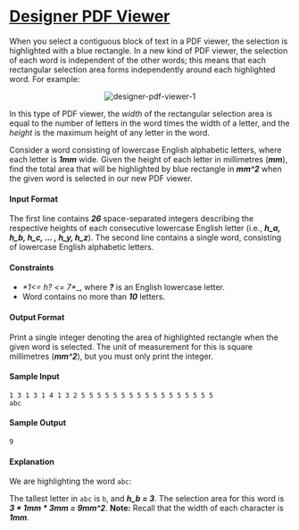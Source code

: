 # [Designer PDF Viewer](https://www.hackerrank.com/challenges/designer-pdf-viewer)

When you select a contiguous block of text in a PDF viewer, the selection is highlighted with a blue rectangle. In a new kind of PDF viewer, the selection of each word is independent of the other words; this means that each rectangular selection area forms independently around each highlighted word. For example:

<p align="center">
    <img src="https://github.com/joshuatvernon/coding-challenges/blob/master/Hackerrank/Algorithms/Implementation/20.%20Designer%20PDF%20Viewer/img/designer-pdf-viewer-1.png" alt="designer-pdf-viewer-1">
</p>

In this type of PDF viewer, the *width* of the rectangular selection area is equal to the number of letters in the word times the width of a letter, and the *height* is the maximum height of any letter in the word.

Consider a word consisting of lowercase English alphabetic letters, where each letter is __*1mm*__ wide. Given the height of each letter in millimetres (__*mm*__), find the total area that will be highlighted by blue rectangle in __*mm^2*__ when the given word is selected in our new PDF viewer.

#### Input Format
The first line contains __*26*__ space-separated integers describing the respective heights of each consecutive lowercase English letter (i.e., __*h_a, h_b, h_c, ... , h_y, h_z*__).
The second line contains a single word, consisting of lowercase English alphabetic letters.

#### Constraints
* __*1<= h_? <= 7*__, where __*?*__ is an English lowercase letter.
* Word contains no more than __*10*__ letters.

#### Output Format
Print a single integer denoting the area of highlighted rectangle when the given word is selected. The unit of measurement for this is square millimetres (__*mm^2*__), but you must only print the integer.

#### Sample Input
```
1 3 1 3 1 4 1 3 2 5 5 5 5 5 5 5 5 5 5 5 5 5 5 5 5 5
abc
```

#### Sample Output
```
9
```

#### Explanation
We are highlighting the word `abc`:

The tallest letter in `abc` is `b`, and __*h_b = 3*__. The selection area for this word is __*3 * 1mm * 3mm = 9mm^2*__.
__Note:__ Recall that the width of each character is __*1mm*__.
